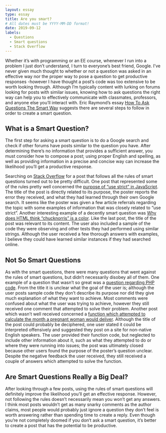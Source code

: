```yaml
---
layout: essay
type: essay
title: Are you smart?
# All dates must be YYYY-MM-DD format!
date: 2019-09-12
labels:
  - Questions
  - Smart questions
  - Stack Overflow
---
```

Whether it’s with programming or an EE course, whenever I  run into a problem I just don’t understand, I turn to everyone’s best friend, Google. I’ve never given much thought to whether or not a question was asked in an effective way nor the proper way to pose a question to get productive responses -however I have thought a post’s code was too extensive to be worth looking through. Although I’m typically content with lurking on forums looking for posts with similar issues, knowing how to ask questions the right way can help you to effectively communicate with classmates, professors, and anyone else you’ll interact with. Eric Raymond’s essay [How To Ask Questions The Smart Way](http://www.catb.org/esr/faqs/smart-questions.html) suggests there are several steps to follow in order to create a smart question.

## What is a Smart Question?
The first step for asking a smart question is to do a Google search and check if other forums have posts similar to the question you have. After determining there’s no information that provides a sufficient answer, you must consider how to compose a post; using proper English and spelling, as well as providing information in a precise and concise way can increase the likelihood you’ll get a productive response. 

Searching on [Stack Overflow](https://stackoverflow.com/) for a post that follows all the rules of smart questions turned out to be pretty difficult. One post that represented some of the rules pretty well concerned the [purpose of “use strict” in JavaScript](https://stackoverflow.com/questions/1335851/what-does-use-strict-do-in-javascript-and-what-is-the-reasoning-behind-it). The title of the post is directly related to its purpose, the poster reports the error they received, and what they had learned through their own Google search. It seems like the poster was given a few article referrals regarding the topic with some examples of information that was closely related to “use strict”. Another interesting example of a decently smart question was [Why does HTML think “chucknorris” is a color](https://stackoverflow.com/questions/8318911/why-does-html-think-chucknorris-is-a-color). Like the last post, the title of the post was relevant to its content. The user also included a sample of the code they were observing and other tests they had performed using similar strings. Although the user received a few thorough answers with examples, I believe they could have learned similar instances if they had searched online.

## Not So Smart Questions
As with the smart questions, there were many questions that went against the rules of smart questions, but didn’t necessarily disobey all of them. One example of a question that wasn’t so great was a [question regarding PHP code](https://stackoverflow.com/questions/43687463/can-transform-my-php-code-in-jquery-or-javascript-code). From the title it is unclear what the goal of the user is; although the user posts sample code they don’t describe its purpose nor did they give much explanation of what they want to achieve. Most comments were confused about what the user was trying to achieve, however they still received one comment that attempted to solve their problem. Another post which wasn’t well received concerned a [function which attempted to calculate the month a pregnant woman would deliver](https://stackoverflow.com/questions/32791902/how-can-i-determine-the-birth-month-of-a-pregnant-woman-if-i-know-the-month-she). Although the title of the post could probably be deciphered, one user stated it could be interpreted offensively and suggested they post on a site for non-native English speakers. The user provided their function code, but neglected to include other information about it, such as what they attempted to do or where they were running into issues; the post was ultimately closed because other users found the purpose of the poster’s question unclear. Despite the negative feedback the user received, they still received a couple of answers which attempted to solve the function.

## Are Smart Questions Really a Big Deal?
After looking through a few posts, using the rules of smart questions will definitely improve the likelihood you’ll get an effective response. However, not following the rules doesn’t necessarily mean you won’t get any answers. I think most posts wouldn’t get as many snarky comments as the author claims, most people would probably just ignore a question they don’t feel is worth answering rather than spending time to create a reply. Even though you’re not completely doomed if you don’t ask a smart question, it’s better to create a post that has the potential to be productive.
